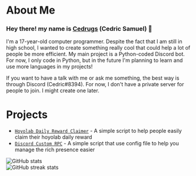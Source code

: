 # About Me


### Hey there! my name is [Cedrugs](https://github.com/Cedrugs) (Cedric Samuel) :wave:

I'm a 17-year-old computer programmer. Despite the fact that I am still in high school, I wanted to create something really cool that could help a lot of people be more efficient. My main project is a Python-coded Discord bot. For now, I only code in Python, but in the future I'm planning to learn and use more languages in my projects!

If you want to have a talk with me or ask me something, the best way is through Discord (Cedric#8394). For now, I don't have a private server for people to join. I might create one later.

# Projects

- [`Hoyolab Daily Reward Claimer`](https://github.com/Cedrugs/hoyolab-daily-reward-claimer) -  A simple script to help people easily claim their hoyolab daily reward
- [`Discord Custom RPC`](https://github.com/Cedrugs/Custom-Discord-RPC) - A simple script that use config file to help you manage the rich presence easier


![GitHub stats](https://github-readme-stats.vercel.app/api?username=Cedrugs&show_icons=true&theme=radical)  
![GitHub streak stats](https://github-readme-streak-stats.herokuapp.com/?user=Cedrugs&theme=radical)  

